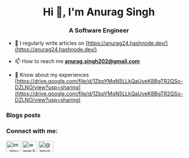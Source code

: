 <h1 align="center">Hi 👋, I'm Anurag Singh</h1>
<h3 align="center">A Software Engineer</h3>



- 📝 I regularly write articles on [https://anurag24.hashnode.dev/](https://anurag24.hashnode.dev/)

- 📫 How to reach me **anurag.singh202@gmail.com**

- 📄 Know about my experiences [https://drive.google.com/file/d/1ZbpYMqN5LLkQaUveK8BgTR2QSo-DZLNO/view?usp=sharing](https://drive.google.com/file/d/1ZbpYMqN5LLkQaUveK8BgTR2QSo-DZLNO/view?usp=sharing)

### Blogs posts
<!-- BLOG-POST-LIST:START -->
<!-- BLOG-POST-LIST:END -->

<h3 align="left">Connect with me:</h3>
<p align="left">
<a href="https://twitter.com/im_anurag24" target="blank"><img align="center" src="https://raw.githubusercontent.com/rahuldkjain/github-profile-readme-generator/master/src/images/icons/Social/twitter.svg" alt="im_anurag24" height="30" width="40" /></a>
<a href="https://linkedin.com/in/anuragsingh202" target="blank"><img align="center" src="https://raw.githubusercontent.com/rahuldkjain/github-profile-readme-generator/master/src/images/icons/Social/linked-in-alt.svg" alt="www.linkedin.com/in/anuragsingh202" height="30" width="40" /></a>
<a href="https://hashnode.com/@anurag24" target="blank"><img align="center" src="https://raw.githubusercontent.com/rahuldkjain/github-profile-readme-generator/master/src/images/icons/Social/hashnode.svg" alt="@anurag24" height="30" width="40" /></a>
</p>



<!---
AnuragS202/AnuragS202 is a ✨ special ✨ repository because its `README.md` (this file) appears on your GitHub profile.
You can click the Preview link to take a look at your changes.
--->

